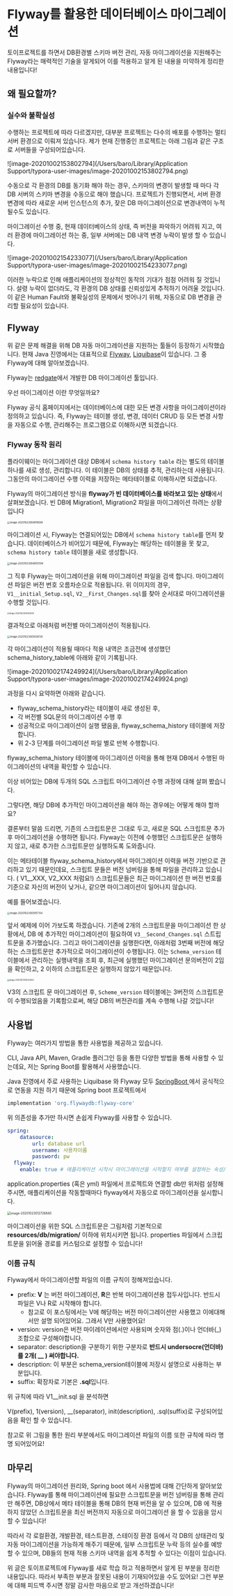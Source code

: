 # Flyway를 활용한 데이터베이스 마이그레이션

토이프로젝트를 하면서 DB환경별 스키마 버전 관리, 자동 마이그레이션을 지원해주는 Flyway라는 매력적인 기술을 알게되어 이를 적용하고 알게 된 내용을 미약하게 정리한 내용입니다! 



## 왜 필요할까?

### 실수와 불확실성

수행하는 프로젝트에 따라 다르겠지만, 대부분 프로젝트는 다수의 배포를 수행하는 멀티 서버 환경으로 이뤄져 있습니다. 제가 현재 진행중인 프로젝트는 아래 그림과 같은 구조로 서버들을 구성되어있습니다.



![image-20201002153802794](/Users/baro/Library/Application Support/typora-user-images/image-20201002153802794.png)



수동으로 각 환경의 DB를 동기화 해야 하는 경우, 스키마의 변경이 발생할 때 마다 각 DB 서버의 스키마 변경을 수동으로 해야 했습니다. 프로젝트가 진행되면서, 서버 환경 변경에 따라 새로운 서버 인스턴스의 추가, 잦은 DB 마이그레이션으로 변경내역이 누적 될수도 있습니다.  

마이그레이선 수행 중, 현재 데이터베이스의 상태, 즉 버전을 파악하기 어려워 지고, 여러 환경에 마이그레이션 하는 중, 일부 서버에는 DB 내역 변경 누락이 발생 할 수 있습니다. 



![image-20201002154233077](/Users/baro/Library/Application Support/typora-user-images/image-20201002154233077.png)



이러한 누락으로 인해 애플리케이션의 정상적인 동작의 기대가 점점 어려워 질 것입니다. 설령 누락이 없더라도, 각 환경의 DB 상태를 신뢰성있게 추적하기 어려울 것입니다. 이 같은 Human Fault와 불확실성의 문제에서 벗어나기 위해, 자동으로 DB 변경을 관리할 필요성이 있습니다.



## Flyway

위 같은 문제 해결을 위해 DB 자동 마이그레이션을 지원하는 툴들이 등장하기 시작했습니다. 현재 Java 진영에서는 대표적으로 [Flyway](https://flywaydb.org/), [Liquibase](https://www.liquibase.org/)이 있습니다. 그 중 Flyway에 대해 알아보겠습니다. 

Flyway는 [redgate](https://www.red-gate.com/)에서 개발한 DB 마이그레이션 툴입니다. 

우선 마이그레이션 이란 무엇일까요? 

Flyway 공식 홈페이지에서는 데이터베이스에 대한 모든 변경 사항을 마이그레이션이라 정의하고 있습니다. 즉, Flyway는 테이블 생성, 변경, 데이터 CRUD 등 모든 변경 사항을 자동으로 수행, 관리해주는 프로그램으로 이해하시면 되겠습니다. 



### Flyway 동작 원리

플라이웨이는 마이그레이션 대상 DB에서  `schema history table` 라는 별도의 테이블 하나를 새로 생성, 관리합니다. 이 테이블은 DB의 상태를 추적, 관리하는데 사용됩니다. 그동안의 마이그레이션 수행 이력을 저장하는 메타테이블로 이해하시면 되겠습니다.



Flyway의 마이그레이션 방식을 **flyway가 빈 데이터베이스를 바라보고 있는 상태**에서 살펴보겠습니다. 빈 DB에 Migration1, Migration2 파일을 마이그레이션 하려는 상황입니다

<img src="/Users/baro/Library/Application Support/typora-user-images/image-20201023004818008.png" alt="image-20201023004818008" style="zoom:40%;" />



마이그레이션 시, Flyway는 연결되어있는 DB에서  `schema history table`를 먼저 찾습니다. 데이터베이스가 비어있기 때문에, Flyway는 해당하는 테이블을 못 찾고,  ``schema history table`` 테이블을 새로 생성합니다.

<img src="/Users/baro/Library/Application Support/typora-user-images/image-20201023004855594.png" alt="image-20201023004855594" style="zoom:40%;" />

그 직후 Flyway는 마이그레이션을 위해 마이그레이션 파일을 검색 합니다. 
마이그레이션 파일은 버전 번호 오름차순으로 적용됩니다. 위 이미지의 경우, `V1__initial_Setup.sql`,  `V2__First_Changes.sql`를 찾아 순서대로 마이그레이션을 수행할 것입니다. 



<img src="/Users/baro/Library/Application Support/typora-user-images/image-20201023004930519.png" alt="image-20201023004930519" style="zoom:30%;" />



결과적으로 아래처럼 버전별 마이그레이션이 적용됩니다. 

<img src="/Users/baro/Library/Application Support/typora-user-images/image-20201023005036130.png" alt="image-20201023005036130" style="zoom:40%;" />



각 마이그레이션이 적용될 때마다 적용 내역은 조금전에 생성했던 schema_history_table에 아래와 같이 기록됩니다.



![image-20201002174249924](/Users/baro/Library/Application Support/typora-user-images/image-20201002174249924.png)



과정을 다시 요약하면 아래와 같습니다. 

- flyway_schema_history라는 테이블이 새로 생성된 후, 
- 각 버전별 SQL문의 마이그레이션 수행 후
- 성공적으로 마이그레이션이 실행 됐음을, flyway_schema_history 테이블에 저장합니다. 
- 위 2-3 단계를 마이그레이션 파일 별로 반복 수행합니다. 

flyway_schema_history 테이블에 마이그레이션 이력을 통해 현재 DB에서 수행된 마이그레이션의 내역을 확인할 수 있습니다.

이상 비어있는 DB에 두개의 SQL 스크립트 마이그레이션 수행 과정에 대해 살펴 봤습니다. 



그렇다면, 해당 DB에 추가적인 마이그레이션을 해야 하는 경우에는 어떻게 해야 할까요? 

결론부터 말씀 드리면, 기존의 스크립트문은 그대로 두고, 새로운 SQL 스크립트문 추가 후 마이그레이션을 수행하면 됩니다. Flyway는 이전에 수행했던 스크립트문은 실행하지 않고, 새로 추가한 스크립트문만 실행하도록 도와줍니다.  

이는 메타테이블 flyway_schema_history에서 마이그레이션 이력을 버전 기반으로 관리하고 있기 때문인데요, 스크립트 문들은 버전 넘버링을 통해 파일을 관리하고 있습니다. ( V1__XXX, V2_XXX 처럼요!)  스크립트문들은 최근 마이그레이션 한 버전 번호를 기준으로  자신의 버전이 낮거나, 같으면 마이그레이션이 일어나지 않습니다. 

예를 들어보겠습니다. 

<img src="/Users/baro/Library/Application Support/typora-user-images/image-20201023005957134.png" alt="image-20201023005957134" style="zoom:40%;" />

앞서 예제에 이어 가보도록 하겠습니다. 기존에 2개의 스크립트문을 마이그레이션 한 상황에서, DB 에 추가적인 마이그레이션이 필요하여 `V3__Second_Changes.sql` 스트립트문을 추가했습니다. 그리고 마이그레이션을 실행한다면, 아래처럼 3번째 버전에 해당하는 스크립트문만 추가적으로 마이그레이션이 수행됩니다. 이는 `Schema_version` 테이블에서 관리하는 실행내역을 조회 후, 최근에 실행했던 마이그레이션 문의버전이 2임을 확인하고, 2 이하의 스크립트문은 실행하지 않았기 때문입니다. 

<img src="/Users/baro/Library/Application Support/typora-user-images/image-20201023010232463.png" alt="image-20201023010232463" style="zoom:30%;" />



V3의 스크립트 문 마이그레이션 후, `Scheme_version` 테이블에는 3버전의 스크립트문이 수행되었음을 기록함으로써, 해당 DB의 버전관리를 계속 수행해 나갈 것입니다! 



## 사용법

Flyway는 여러가지 방법을 통한 사용법을 제공하고 있습니다. 

CLI, Java API, Maven, Gradle 플러그인 등을 통한 다양한 방법을 통해 사용할 수 있는데요, 저는 Spring Boot를 활용해서 사용했습니다. 

Java 진영에서 주로 사용하는 Liquibase 와 Flyway 모두 [SpringBoot ](https://docs.spring.io/spring-boot/docs/current/reference/html/howto.html#howto-use-a-higher-level-database-migration-tool)에서 공식적으로 연동을 지원 하기 때문에 Spring boot 프로젝트에서 

 ```groovy
implementation 'org.flywaydb:flyway-core'
 ```

위 의존성을 추가만 하시면 손쉽게 Flyway를 사용할 수 있습니다. 

```yaml
spring:
	datasource:
		url: database url
		username: 사용자이름
		password: pw
  flyway:
    enable: true # 애플리케이션 시작시 마이그레이션을 시작할지 여부를 설정하는 속성/값으로 기본값은 true 입니다. 
```

application.properties (혹은 yml) 파일에서 프로젝트와 연결할 db만 위처럼 설정해 주시면, 애플리케이션을 작동할때마다 flyway에서 자동으로 마이그레이션을 실시합니다. 

<img src="/Users/baro/Library/Application Support/typora-user-images/image-20201023012726840.png" alt="image-20201023012726840" style="zoom:50%;" />

마이그레이션을 위한  SQL 스크립트문은 그림처럼 기본적으로 **resources/db/migration/** 이하에 위치시키면 됩니다. properties 파일에서 스크립트문을 읽어올 경로를 커스텀으로 설정할 수 있습니다!



### 이름 규칙

Flyway에서 마이그레이션할 파일의 이름 규칙이 정해져있습니다. 

- prefix:  **V** 는 버전 마이그레이션, **R**은 반복 마이그레이션용 접두사입니다. 반드시 파일은  V나 R로 시작해야 합니다.
  - 참고로 이 포스팅에서는 V에 해당하는 버전 마이그레이션만 사용했고 이에대해서만 설명 되어있어요. 그래서 V만 사용했어요! 
- version: version은 버전 마이레이션에서만 사용되며 숫자와 점(.)이나 언더바(_) 조합으로 구성해야합니다. 
- separator: description을 구분하기 위한 구분자로 **반드시 undersocre(언더바)를  2개( __  ) 써야합니다.**
- description: 이 부분은 schema_version테이블에 저장시 설명으로 사용하는 부분입니다. 
- suffix: 확장자로 기본은 **.sql**입니다.

위 규칙에 따라  V1__init.sql 을 분석하면 

V(prefix), 1(version), __(separator), init(description), .sql(suffix)로 구성되어있음을 확인 할 수 있습니다. 

참고로 위 그림을 통한 원리 부분에서도 마이그레이션 파일의 이름 또한 규칙에 따라 명명 되어있어요! 



## 마무리

Flyway의 마이그레이션 원리와, Spring boot 에서 사용법에 대해 간단하게 알아보았습니다. 
Flyway를 통해 마이그레이션에 필요한 스크립트문을 버전 넘버링을 통해 관리만 해주면, DB상에서 메타 테이블을 통해 DB의 현재 버전을 알 수 있으며, DB 에 적용하지 않았던 스크립트문을 최신 버전까지 자동으로 마이그레이션 을 할 수 있음을 암시 할 수 있습니다! 

따라서 각 로컬환경, 개발환경, 테스트환경, 스테이징 환경 등에서 각 DB의 상태관리 및 자동 마이그레이션을 가능하게 해주기 때문에, 일부 스크립트문 누락 등의 실수를 예방 할 수 있으며, DB들의 현재 적용 스키마 내역을 쉽게 추적할 수 있다는 이점이 있습니다. 



위 글은 토이프로젝트에 Flyway를 새로 학습 하고 적용하면서 알게 된 부분을 정리한 내용입니다. 따라서 부족한 부분과 잘못된 내용이 기재되어있을 수도 있어요! 그런 부분에 대해 피드백 주시면 정말 감사한 마음으로 받고 개선하겠습니다! 

